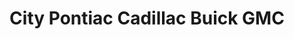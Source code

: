 ---
title: "City Pontiac Cadillac Buick GMC"
url: /north-york/city-pontiac-cadillac-buick-gmc/
shop: Autohaus
---
